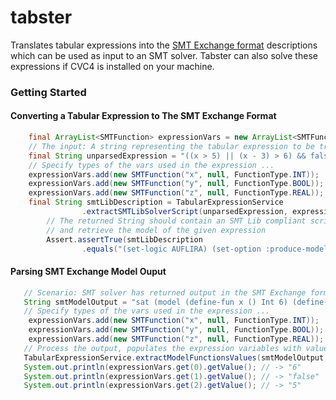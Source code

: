# tabster
Translates tabular expressions into the [SMT Exchange format](http://smtlib.github.io/jSMTLIB/SMTLIBTutorial.pdf) descriptions which can be used as input to an SMT solver. Tabster can also solve these expressions if CVC4 is installed on your machine.

### Getting Started

#### Converting a Tabular Expression to The SMT Exchange Format
```java
    final ArrayList<SMTFunction> expressionVars = new ArrayList<SMTFunction>();
    // The input: A string representing the tabular expression to be translated
    final String unparsedExpression = "((x > 5) || (x - 3) > 6) && false = y && 3.77 < z";
    // Specify types of the vars used in the expression ...
    expressionVars.add(new SMTFunction("x", null, FunctionType.INT));
    expressionVars.add(new SMTFunction("y", null, FunctionType.BOOL));
    expressionVars.add(new SMTFunction("z", null, FunctionType.REAL));
    final String smtLibDescription = TabularExpressionService
                .extractSMTLibSolverScript(unparsedExpression, expressionVars);
        // The returned String should contain an SMT Lib compliant script to check the satisfiability 
        // and retrieve the model of the given expression
        Assert.assertTrue(smtLibDescription
                .equals("(set-logic AUFLIRA) (set-option :produce-models true) (declare-fun x () Int) (declare-fun y () Bool) (declare-fun z () Real)  (assert (and (or (> x 5 ) (> (- x 3 ) 6 ) ) (= false y ) (< 3.77 z ) ) ) (check-sat) (get-model) (exit)"));
```
#### Parsing SMT Exchange Model Ouput
```java
   // Scenario: SMT solver has returned output in the SMT Exchange form.
   String smtModelOutput = "sat (model (define-fun x () Int 6) (define-fun y () Bool false ) (define-fun z () Real 5))";
   // Specify types of the vars used in the expression ...
    expressionVars.add(new SMTFunction("x", null, FunctionType.INT));
    expressionVars.add(new SMTFunction("y", null, FunctionType.BOOL));
    expressionVars.add(new SMTFunction("z", null, FunctionType.REAL));
   // Process the output, populates the expression variables with values
   TabularExpressionService.extractModelFunctionsValues(smtModelOutput, expressionVars);
   System.out.println(expressionVars.get(0).getValue(); // -> "6"
   System.out.println(expressionVars.get(1).getValue(); // -> "false"
   System.out.println(expressionVars.get(2).getValue(); // -> "5"
```

